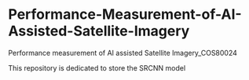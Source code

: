 # Performance-Measurement-of-AI-Assisted-Satellite-Imagery
Performance measurement of AI assisted Satellite Imagery_COS80024

This repository is dedicated to store the SRCNN model
